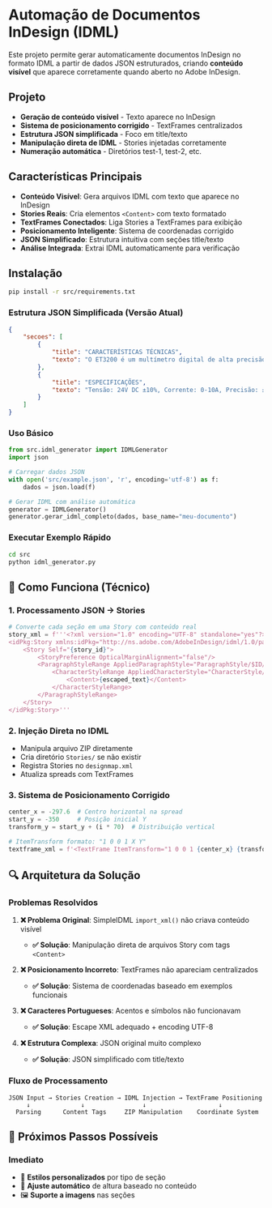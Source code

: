 # Automação de Documentos InDesign (IDML)

Este projeto permite gerar automaticamente documentos InDesign no formato IDML a partir de dados JSON estruturados, criando **conteúdo visível** que aparece corretamente quando aberto no Adobe InDesign.

## Projeto


- **Geração de conteúdo visível** - Texto aparece no InDesign
- **Sistema de posicionamento corrigido** - TextFrames centralizados
- **Estrutura JSON simplificada** - Foco em title/texto
- **Manipulação direta de IDML** - Stories injetadas corretamente
- **Numeração automática** - Diretórios test-1, test-2, etc.

## Características Principais

- **Conteúdo Visível**: Gera arquivos IDML com texto que aparece no InDesign
- **Stories Reais**: Cria elementos `<Content>` com texto formatado
- **TextFrames Conectados**: Liga Stories a TextFrames para exibição
- **Posicionamento Inteligente**: Sistema de coordenadas corrigido
- **JSON Simplificado**: Estrutura intuitiva com seções title/texto
- **Análise Integrada**: Extrai IDML automaticamente para verificação

## Instalação

```bash
pip install -r src/requirements.txt
```

### Estrutura JSON Simplificada (Versão Atual)

```json
{
    "secoes": [
        {
            "title": "CARACTERÍSTICAS TÉCNICAS",
            "texto": "O ET3200 é um multímetro digital de alta precisão..."
        },
        {
            "title": "ESPECIFICAÇÕES",
            "texto": "Tensão: 24V DC ±10%, Corrente: 0-10A, Precisão: ±0.1%"
        }
    ]
}
```

### Uso Básico

```python
from src.idml_generator import IDMLGenerator
import json

# Carregar dados JSON
with open('src/example.json', 'r', encoding='utf-8') as f:
    dados = json.load(f)

# Gerar IDML com análise automática
generator = IDMLGenerator()
generator.gerar_idml_completo(dados, base_name="meu-documento")
```

### Executar Exemplo Rápido

```bash
cd src
python idml_generator.py
```

## 🎯 Como Funciona (Técnico)

### 1. Processamento JSON → Stories
```python
# Converte cada seção em uma Story com conteúdo real
story_xml = f'''<?xml version="1.0" encoding="UTF-8" standalone="yes"?>
<idPkg:Story xmlns:idPkg="http://ns.adobe.com/AdobeInDesign/idml/1.0/packaging">
    <Story Self="{story_id}">
        <StoryPreference OpticalMarginAlignment="false"/>
        <ParagraphStyleRange AppliedParagraphStyle="ParagraphStyle/$ID/[No paragraph style]">
            <CharacterStyleRange AppliedCharacterStyle="CharacterStyle/$ID/[No character style]">
                <Content>{escaped_text}</Content>
            </CharacterStyleRange>
        </ParagraphStyleRange>
    </Story>
</idPkg:Story>'''
```

### 2. Injeção Direta no IDML
- Manipula arquivo ZIP diretamente
- Cria diretório `Stories/` se não existir
- Registra Stories no `designmap.xml`
- Atualiza spreads com TextFrames

### 3. Sistema de Posicionamento Corrigido
```python
center_x = -297.6  # Centro horizontal na spread
start_y = -350     # Posição inicial Y
transform_y = start_y + (i * 70)  # Distribuição vertical

# ItemTransform formato: "1 0 0 1 X Y"
textframe_xml = f'<TextFrame ItemTransform="1 0 0 1 {center_x} {transform_y}" ...>'
```

## 🔍 Arquitetura da Solução

### Problemas Resolvidos
1. **❌ Problema Original**: SimpleIDML `import_xml()` não criava conteúdo visível
   - **✅ Solução**: Manipulação direta de arquivos Story com tags `<Content>`

2. **❌ Posicionamento Incorreto**: TextFrames não apareciam centralizados
   - **✅ Solução**: Sistema de coordenadas baseado em exemplos funcionais

3. **❌ Caracteres Portugueses**: Acentos e símbolos não funcionavam
   - **✅ Solução**: Escape XML adequado + encoding UTF-8

4. **❌ Estrutura Complexa**: JSON original muito complexo
   - **✅ Solução**: JSON simplificado com title/texto

### Fluxo de Processamento
```
JSON Input → Stories Creation → IDML Injection → TextFrame Positioning
     ↓              ↓                ↓                    ↓      
  Parsing      Content Tags     ZIP Manipulation    Coordinate System   
```

## 🚀 Próximos Passos Possíveis

### Imediato
- 🎨 **Estilos personalizados** por tipo de seção
- 📏 **Ajuste automático** de altura baseado no conteúdo
- 🖼️ **Suporte a imagens** nas seções